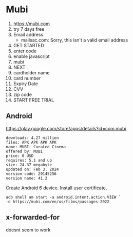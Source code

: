 # Mubi

1. https://mubi.com
2. try 7 days free
3. Email address
   - mailsac.com: Sorry, this isn't a valid email address
4. GET STARTED
5. enter code
6. enable javascript
7. mubi
8. NEXT
9. cardholder name
10. card number
11. Expiry Date
12. CVV
13. zip code
14. START FREE TRIAL

## Android

https://play.google.com/store/apps/details?id=com.mubi

~~~
downloads: 4.27 million
files: APK APK APK APK
name: MUBI: Curated Cinema
offered by: MUBI
price: 0 USD
requires: 5.1 and up
size: 24.37 megabyte
updated on: Feb 3, 2024
version code: 29145256
version name: 41.2
~~~

Create Android 6 device. Install user certificate.

~~~
adb shell am start -a android.intent.action.VIEW `
-d https://mubi.com/en/us/films/passages-2022
~~~

## x-forwarded-for

doesnt seem to work
